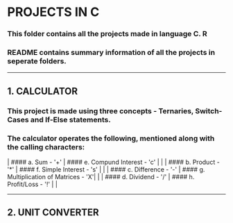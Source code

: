 # PROJECTS IN C
### This folder contains all the projects made in language C. R
### README contains summary information of all the projects in seperate folders.

_____________________________________ 

## 1. CALCULATOR

### This project is made using three concepts - Ternaries, Switch-Cases and If-Else statements.
### The calculator operates the following, mentioned along with the calling characters:

| #### a. Sum - '+'         |  #### e. Compund Interest - 'c'         |
                            | 
| #### b. Product - '*'     | #### f. Simple Interest - 's'           |
                            | 
| #### c. Difference - '-'  | #### g. Multiplication of Matrices - 'X'|
                            | 
| #### d. Dividend - '/'    | #### h. Profit/Loss - '!'               |
                            | 

_____________________________________ 

## 2. UNIT CONVERTER



